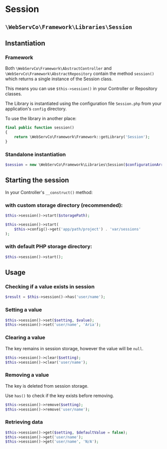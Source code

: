 # Session

## `\WebServCo\Framework\Libraries\Session`

## Instantiation

### Framework

Both `\WebServCo\Framework\AbstractController` and `\WebServCo\Framework\AbstractRepository` contain the method `session()` which returns a single instance of the Session class.

This means you can use `$this->session()` in your Controller or Repository classes.

The Library is instantiated using the configuration file `Session.php` from your application's `config` directory.

To use the library in another place:

```php
final public function session()
{
    return \WebServCo\Framework\Framework::getLibrary('Session');
}
```

### Standalone instantiation

```php
$session = new \WebServCo\Framework\Libraries\Session($configurationArray);
```

## Starting the session

In your Controller's `__construct()` method:

### with custom storage directory (recommended):

```php
$this->session()->start($storagePath);

$this->session()->start(
    $this->config()->get('app/path/project') . 'var/sessions'
);
```

### with default PHP storage directory:

```php
$this->session()->start();
```

## Usage

### Checking if a value exists in session

```php
$result = $this->session()->has('user/name');
```

### Setting a value

```php
$this->session()->set($setting, $value);
$this->session()->set('user/name', 'Aria');
```
### Clearing a value

The key remains in session storage, however the value will be `null`.

```php
$this->session()->clear($setting);
$this->session()->clear('user/name');
```

### Removing a value

The key is deleted from session storage.

Use `has()` to check if the key exists before removing.

```php
$this->session()->remove($setting);
$this->session()->remove('user/name');
```

### Retrieving data

```php
$this->session()->get($setting, $defaultValue = false);
$this->session()->get('user/name');
$this->session()->get('user/name', 'N/A');
```
